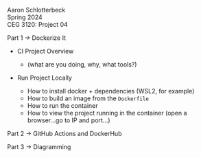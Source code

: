 Aaron Schlotterbeck  
Spring 2024  
CEG 3120: Project 04  

Part 1 -> Dockerize It  
* CI Project Overview  
	- (what are you doing, why, what tools?)  

* Run Project Locally  
	- How to install docker + dependencies (WSL2, for example)
	- How to build an image from the `Dockerfile`
	- How to run the container
	- How to view the project running in the container (open a browser...go to IP and port...)  

Part 2 -> GitHub Actions and DockerHub  

Part 3 -> Diagramming

